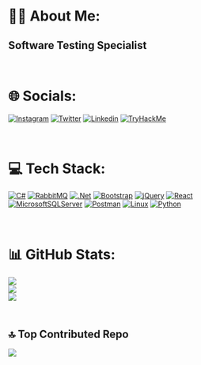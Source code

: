 
# 🧑‍💻 About Me:

## Software Testing Specialist <br>

# <br>🌐 Socials:

[![Instagram](https://img.shields.io/badge/Instagram-%23000000.svg?logo=Instagram&logoColor=white)](https://instagram.com/alperensnrr)
[![Twitter](https://img.shields.io/badge/Twitter-%2300acee.svg?logo=Twitter&logoColor=white)](https://twitter.com/Alperennsnr)
[![Linkedin](https://img.shields.io/badge/Linkedin-%231E77B5.svg?logo=Linkedin&logoColor=white)](https://www.linkedin.com/in/alperensnr/)
[![TryHackMe](https://img.shields.io/badge/TryHackMe-%23FF0000.svg?logo=TryHackMe&logoColor=white)](https://tryhackme.com/p/Krypt0N)





# <br>💻 Tech Stack:

[![C#](https://img.shields.io/badge/c%23-%23239120.svg?style=for-the-badge&logo=c-sharp&logoColor=white)](https://learn.microsoft.com/en-us/dotnet/csharp/) [![RabbitMQ](https://img.shields.io/badge/RabbitMQ-FF6C37?style=for-the-badge&logo=rabbitmq&logoColor=white)](https://www.rabbitmq.com/) [![.Net](https://img.shields.io/badge/.NET-5C2D91?style=for-the-badge&logo=.net&logoColor=white)](https://learn.microsoft.com/en-us/dotnet/welcome) [![Bootstrap](https://img.shields.io/badge/bootstrap-%23563D7C.svg?style=for-the-badge&logo=bootstrap&logoColor=white)](https://getbootstrap.com/) [![jQuery](https://img.shields.io/badge/jquery-%230769AD.svg?style=for-the-badge&logo=jquery&logoColor=white)](https://jquery.com/) [![React](https://img.shields.io/badge/react-%2320232a.svg?style=for-the-badge&logo=react&logoColor=%2361DAFB)](https://react.dev/) [![MicrosoftSQLServer](https://img.shields.io/badge/Microsoft%20SQL%20Sever-CC2927?style=for-the-badge&logo=microsoft%20sql%20server&logoColor=white)](https://www.microsoft.com/en-us/sql-server/sql-server-2019) [![Postman](https://img.shields.io/badge/Postman-FF6C37?style=for-the-badge&logo=postman&logoColor=white)](https://www.postman.com/) [![Linux](https://img.shields.io/badge/Linux-%231E77B5?style=for-the-badge&logo=linux&logoColor=white)](https://www.linux.org/) [![Python](https://img.shields.io/badge/Python-%231E77B5?style=for-the-badge&logo=python&logoColor=white)](https://www.python.org/)


# <br>📊  GitHub Stats:

![](https://github-readme-stats.vercel.app/api?username=Krypt0Nsec&theme=dark&hide_border=false&include_all_commits=true&count_private=true)<br/>
![](https://github-readme-streak-stats.herokuapp.com/?user=Krypt0Nsec&theme=dark&hide_border=false)<br/>
![](https://github-readme-stats.vercel.app/api/top-langs/?username=Krypt0Nsec&theme=dark&hide_border=false&include_all_commits=true&count_private=true&layout=compact)

## <br> 🔝 Top Contributed Repo

![](https://github-contributor-stats.vercel.app/api?username=Krypt0Nsec&limit=5&theme=dark&combine_all_yearly_contributions=true)



<!-- Proudly created with GPRM ( https://gprm.itsvg.in ) -->
